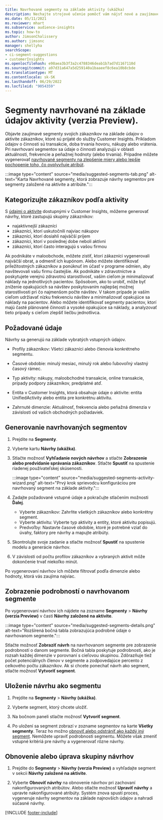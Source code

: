 ```yaml
---
title: Navrhované segmenty na základe aktivity (ukážka)
description: Nechajte strojové učenie pomôcť vám nájsť nové a zaujímavé segmenty založené na aktivite zákazníkov.
ms.date: 05/11/2021
ms.reviewer: mhart
ms.subservice: audience-insights
ms.topic: how-to
author: JimsonChalissery
ms.author: jimsonc
manager: shellyha
searchScope:
- ci-segment-suggestions
- customerInsights
ms.openlocfilehash: e98aea3b3f3a2c4788346deab1b7ad7d1167110d
ms.sourcegitcommit: a97d31a647a5d259140a1baaeef8c6ea10b8cbde
ms.translationtype: MT
ms.contentlocale: sk-SK
ms.lasthandoff: 06/29/2022
ms.locfileid: "9054359"
---
```

# <a name="suggested-segments-based-on-activity-data-preview"></a>Segmenty navrhované na základe údajov aktivity (verzia Preview).

Objavte zaujímavé segmenty svojich zákazníkov na základe údajov o aktivite zákazníkov, ktoré sú prijaté do služby Customer Insights. Príkladom údajov o činnosti sú transakcie, doba trvania hovoru, nákupy alebo vrátenia. Pri navrhovaní segmentov sa údaje o činnosti analyzujú v oblasti aktuálnosti, frekvencie a peňažnej hodnoty (alebo trvania). Prípadne môžete vygenerovať [navrhované segmenty na zlepšenie miery alebo lepšie pochopenie toho, čo ovplyvňuje atribút](suggested-segments.md).

:::image type="content" source="media/suggested-segments-tab.png" alt-text="Karta Navrhované segmenty, ktorá zobrazuje návrhy segmentov pre segmenty založené na aktivite a atribúte.":::

## <a name="categorize-customers-by-activity"></a>Kategorizujte zákazníkov podľa aktivity

S [údajmi o aktivite](activities.md) dostupnými v Customer Insights, môžeme generovať návrhy, ktoré zastupujú skupiny zákazníkov:

- najaktívnejší zákazníci 
- zákazníci, ktorí uskutočnili najviac nákupov 
- zákazníci, ktorí dosiahli najväčší príjem 
- zákazníci, ktorí v poslednej dobe neboli aktívni 
- zákazníci, ktorí často interagujú s vašou firmou  

Ak podnikáte v maloobchode, môžete zistiť, ktorí zákazníci vygenerovali najväčší obrat, a odmeniť ich kupónom. Alebo môžete identifikovať príležitostných zákazníkov a ponúknuť im účasť v programe odmien, aby navštevovali vašu firmu častejšie.
Ak podnikáte v zdravotníctve a poskytujete verejnú zdravotnú starostlivosť, vaším cieľom je minimalizovať náklady na jednotlivých pacientov. Spôsobom, ako to urobiť, môže byť zníženie opakujúcich sa návštev poskytovaním najlepšej možnej starostlivosti pri čo najmenšom počte návštev. V takom prípade je vaším cieľom udržiavať nízku frekvenciu návštev a minimalizovať opakujúce sa náklady na pacientov. Alebo môžete identifikovať segmenty pacientov, ktorí majú časté plánované činnosti a vysoké opakujúce sa náklady, a analyzovať tieto prípady s cieľom zlepšiť liečbu jednotlivca. 

## <a name="required-data"></a>Požadované údaje

Návrhy sa generujú na základe vybratých vstupných údajov. 

- Profily zákazníkov: Všetci zákazníci alebo členovia konkrétneho segmentu. 

- Časové obdobie: minulý mesiac, minulý rok alebo ľubovoľný vlastný časový rámec.

- Typ aktivity: nákupy, maloobchodné transakcie, online transakcie, prípady podpory zákazníkov, predplatné atď.  

- Entita v Customer Insights, ktorá obsahuje údaje o aktivite: entita UnifiedActivity alebo entita pre konkrétnu aktivitu. 

- Zahrnuté dimenzie: Aktuálnosť, frekvencia alebo peňažná dimenzia v závislosti od vašich obchodných požiadaviek.

## <a name="generate-suggested-segments"></a>Generovanie navrhovaných segmentov

1. Prejdite na **Segmenty**.

1. Vyberte kartu **Návrhy (ukážka)**.

1. Stlačte možnosť **Vyhľadanie nových návrhov** a stlačte **Zobrazenie alebo predvídanie správania zákazníkov**. Stlačte **Spustiť** na spustenie riadenej používateľskej skúsenosti.

   :::image type="content" source="media/suggested-segments-activity-wizard.png" alt-text="Prvý krok sprievodcu konfiguráciou pre navrhovaný segment na základe aktivity.":::

1. Zadajte požadované vstupné údaje a pokračujte stlačením možnosti **Ďalej**.

   - Vyberte zákazníkov: Zahrňte všetkých zákazníkov alebo konkrétny segment.
   - Vyberte aktivitu: Vyberte typ aktivity a entity, ktoré aktivitu popisujú.
   - Predvoľby: Nastavte časové obdobie, ktoré je potrebné vziať do úvahy, faktory pre návrhy a mapujte atribúty.

1. Skontrolujte svoje zadanie a stlačte možnosť **Spustiť** na spustenie modelu a generácie návrhov.

1. V závislosti od počtu profilov zákazníkov a vybraných aktivít môže dokončenie trvať niekoľko minút. 

Po vygenerovaní návrhov ich môžete filtrovať podľa dimenzie alebo hodnoty, ktorá vás zaujíma najviac. 

## <a name="view-details-of-a-suggested-segment"></a>Zobrazenie podrobností o navrhovanom segmente

Po vygenerovaní návrhov ich nájdete na zozname **Segmenty** > **Návrhy (verzia Preview)** v časti **Návrhy založené na aktivite**.

:::image type="content" source="media/suggested-segments-details.png" alt-text="Rozšírená bočná tabla zobrazujúca podrobné údaje o navrhovanom segmente.":::

Stlačte možnosť **Zobraziť návrh** na navrhovanom segmente pre zobrazenie podrobností o danom segmente. Bočná tabla poskytuje podrobnosti, ako je rozsah každej dimenzie v porovnaní s cieľovou skupinou. Zdôrazňuje tiež počet potenciálnych členov v segmente a zodpovedajúce percento z celkového počtu zákazníkov. Ak si chcete ponechať návrh ako segment, stlačte možnosť **Vytvoriť segment**.    

## <a name="save-a-suggestion-as-a-segment"></a>Uloženie návrhu ako segmentu

1. Prejdite na **Segmenty** > **Návrhy (ukážka)**.

1. Vyberte segment, ktorý chcete uložiť. 

1. Na bočnom paneli stlačte možnosť **Vytvoriť segment**. 

1. Po uložení sa segment zobrazí v zozname segmentov na karte **Všetky segmenty**. Teraz ho možno [ obnoviť alebo odstrániť ako každý iný segment](segments.md). Nemôžete upraviť podrobnosti segmentu. Môžete však zmeniť vstupné kritériá pre návrhy a vygenerovať rôzne návrhy.

## <a name="refresh-or-edit-a-set-of-suggestions"></a>Obnovenie alebo úprava skupiny návrhov

1. Prejdite do **Segmenty** > **Návrhy (verzia Preview)** a vyhľadajte segment v sekcii **Návrhy založené na aktivite**.

1. Vyberte **Obnoviť návrhy** na obnovenie návrhov pri zachovaní nakonfigurovaných atribútov. Alebo stlačte možnosť **Upraviť návrhy** a upravte nakonfigurované atribúty. Systém znova spustí proces, vygeneruje návrhy segmentov na základe najnovších údajov a nahradí súčasné návrhy.

[!INCLUDE [footer-include](includes/footer-banner.md)]
